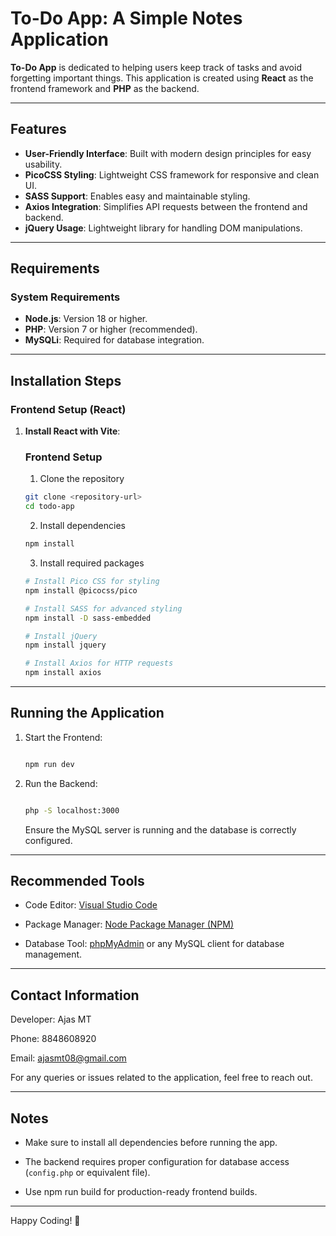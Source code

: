 # To-Do App: A Simple Notes Application

**To-Do App** is dedicated to helping users keep track of tasks and avoid forgetting important things. This application is created using **React** as the frontend framework and **PHP** as the backend.

---

## Features
- **User-Friendly Interface**: Built with modern design principles for easy usability.
- **PicoCSS Styling**: Lightweight CSS framework for responsive and clean UI.
- **SASS Support**: Enables easy and maintainable styling.
- **Axios Integration**: Simplifies API requests between the frontend and backend.
- **jQuery Usage**: Lightweight library for handling DOM manipulations.

---

## Requirements

### System Requirements
- **Node.js**: Version 18 or higher.
- **PHP**: Version 7 or higher (recommended).
- **MySQLi**: Required for database integration.

---

## Installation Steps

### Frontend Setup (React)
1. **Install React with Vite**:
    ### Frontend Setup

    1. Clone the repository
    ```bash
    git clone <repository-url>
    cd todo-app
    ```

    2. Install dependencies
    ```bash
    npm install
    ```

    3. Install required packages
    ```bash
    # Install Pico CSS for styling
    npm install @picocss/pico

    # Install SASS for advanced styling
    npm install -D sass-embedded

    # Install jQuery
    npm install jquery

    # Install Axios for HTTP requests
    npm install axios
     ```

---

## Running the Application

1. Start the Frontend:

   ```bash

   npm run dev

   ```

2. Run the Backend:

   ```bash

   php -S localhost:3000

   ```

   Ensure the MySQL server is running and the database is correctly configured.

---

## Recommended Tools

- Code Editor: [Visual Studio Code](https://code.visualstudio.com/)

- Package Manager: [Node Package Manager (NPM)](https://www.npmjs.com/)

- Database Tool: [phpMyAdmin](https://www.phpmyadmin.net/) or any MySQL client for database management.

---

## Contact Information

Developer: Ajas MT  

Phone: 8848608920  

Email: ajasmt08@gmail.com

For any queries or issues related to the application, feel free to reach out.

---

## Notes

- Make sure to install all dependencies before running the app.

- The backend requires proper configuration for database access (`config.php` or equivalent file).

- Use npm run build for production-ready frontend builds.

---

Happy Coding! 🚀

```
